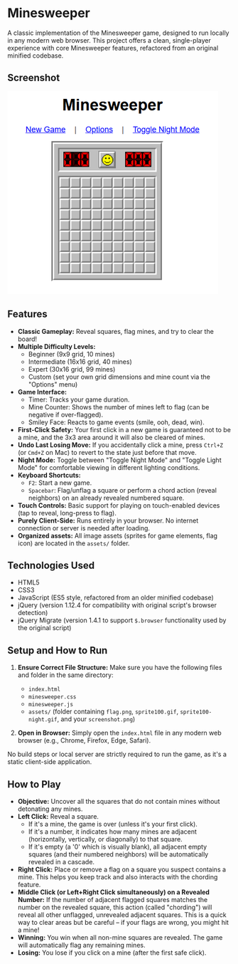 # Minesweeper

A classic implementation of the Minesweeper game, designed to run locally in any modern web browser. This project offers a clean, single-player experience with core Minesweeper features, refactored from an original minified codebase.

## Screenshot

![Minesweeper Gameplay](src/assets/screenshot.png)

## Features

*   **Classic Gameplay:** Reveal squares, flag mines, and try to clear the board!
*   **Multiple Difficulty Levels:**
    *   Beginner (9x9 grid, 10 mines)
    *   Intermediate (16x16 grid, 40 mines)
    *   Expert (30x16 grid, 99 mines)
    *   Custom (set your own grid dimensions and mine count via the "Options" menu)
*   **Game Interface:**
    *   Timer: Tracks your game duration.
    *   Mine Counter: Shows the number of mines left to flag (can be negative if over-flagged).
    *   Smiley Face: Reacts to game events (smile, ooh, dead, win).
*   **First-Click Safety:** Your first click in a new game is guaranteed not to be a mine, and the 3x3 area around it will also be cleared of mines.
*   **Undo Last Losing Move:** If you accidentally click a mine, press `Ctrl+Z` (or `Cmd+Z` on Mac) to revert to the state just before that move.
*   **Night Mode:** Toggle between "Toggle Night Mode" and "Toggle Light Mode" for comfortable viewing in different lighting conditions.
*   **Keyboard Shortcuts:**
    *   `F2`: Start a new game.
    *   `Spacebar`: Flag/unflag a square or perform a chord action (reveal neighbors) on an already revealed numbered square.
*   **Touch Controls:** Basic support for playing on touch-enabled devices (tap to reveal, long-press to flag).
*   **Purely Client-Side:** Runs entirely in your browser. No internet connection or server is needed after loading.
*   **Organized assets:** All image assets (sprites for game elements, flag icon) are located in the `assets/` folder.

## Technologies Used

*   HTML5
*   CSS3
*   JavaScript (ES5 style, refactored from an older minified codebase)
*   jQuery (version 1.12.4 for compatibility with original script's browser detection)
*   jQuery Migrate (version 1.4.1 to support `$.browser` functionality used by the original script)

## Setup and How to Run

1.  **Ensure Correct File Structure:**
    Make sure you have the following files and folder in the same directory:
    *   `index.html`
    *   `minesweeper.css`
    *   `minesweeper.js`
    *   `assets/` (folder containing `flag.png`, `sprite100.gif`, `sprite100-night.gif`, and your `screenshot.png`)

2.  **Open in Browser:**
    Simply open the `index.html` file in any modern web browser (e.g., Chrome, Firefox, Edge, Safari).

No build steps or local server are strictly required to run the game, as it's a static client-side application.

## How to Play

*   **Objective:** Uncover all the squares that do not contain mines without detonating any mines.
*   **Left Click:** Reveal a square.
    *   If it's a mine, the game is over (unless it's your first click).
    *   If it's a number, it indicates how many mines are adjacent (horizontally, vertically, or diagonally) to that square.
    *   If it's empty (a '0' which is visually blank), all adjacent empty squares (and their numbered neighbors) will be automatically revealed in a cascade.
*   **Right Click:** Place or remove a flag on a square you suspect contains a mine. This helps you keep track and also interacts with the chording feature.
*   **Middle Click (or Left+Right Click simultaneously) on a Revealed Number:** If the number of adjacent flagged squares matches the number on the revealed square, this action (called "chording") will reveal all other unflagged, unrevealed adjacent squares. This is a quick way to clear areas but be careful – if your flags are wrong, you might hit a mine!
*   **Winning:** You win when all non-mine squares are revealed. The game will automatically flag any remaining mines.
*   **Losing:** You lose if you click on a mine (after the first safe click).

